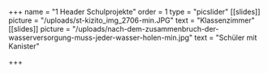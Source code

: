 +++
name = "1 Header Schulprojekte"
order = 1
type = "picslider"
[[slides]]
picture = "/uploads/st-kizito_img_2706-min.JPG"
text = "Klassenzimmer"
[[slides]]
picture = "/uploads/nach-dem-zusammenbruch-der-wasserversorgung-muss-jeder-wasser-holen-min.jpg"
text = "Schüler mit Kanister"

+++
